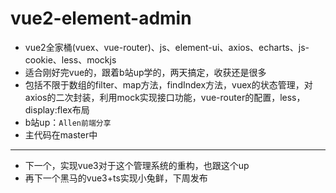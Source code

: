 # vue2-element-admin
- vue2全家桶(vuex、vue-router)、js、element-ui、axios、echarts、js-cookie、less、mockjs
- 适合刚好完vue的，跟着b站up学的，两天搞定，收获还是很多
- 包括不限于数组的filter、map方法，findIndex方法，vuex的状态管理，对axios的二次封装，利用mock实现接口功能，vue-router的配置，less，display:flex布局
- b站up：`Allen前端分享`
- 主代码在master中
---
- 下一个，实现vue3对于这个管理系统的重构，也跟这个up
- 再下一个黑马的vue3+ts实现小兔鲜，下周发布
